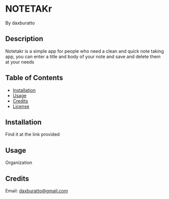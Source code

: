 # NOTETAKr

By daxburatto

## Description

Notetakr is a simple app for people who need a clean and quick note taking app, you can enter a title and body of your note and save and delete them at your needs

## Table of Contents

* [Installation](#installation)
* [Usage](#usage)
* [Credits](#credits)
* [License](#license)

## Installation

Find it at the link provided

## Usage

Organization

## Credits

Email: daxburatto@gmail.com
